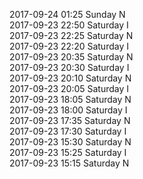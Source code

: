 2017-09-24 01:25 Sunday  N  
2017-09-23 22:50 Saturday  I  
2017-09-23 22:25 Saturday  N  
2017-09-23 22:20 Saturday  I  
2017-09-23 20:35 Saturday  N  
2017-09-23 20:30 Saturday  I  
2017-09-23 20:10 Saturday  N  
2017-09-23 20:05 Saturday  I  
2017-09-23 18:05 Saturday  N  
2017-09-23 18:00 Saturday  I  
2017-09-23 17:35 Saturday  N  
2017-09-23 17:30 Saturday  I  
2017-09-23 15:30 Saturday  N  
2017-09-23 15:25 Saturday  I  
2017-09-23 15:15 Saturday  N  
